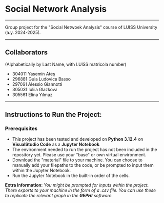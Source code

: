 # Social Network Analysis

---
Group project for the "Social Netwoek Analysis" course of LUISS University (a.y. 2024-2025).

---
## Collaborators 
(Alphabetically by Last Name, with LUISS matricola number)

- 304011 Yasemin Ateş
- 296881 Guia Ludovica Basso 
- 297061 Alessio Giannotti
- 305031 Iuliia Glazkova 
- 305561 Elina Yılmaz 

---
## Instructions to Run the Project:

### Prerequisites
- This project has been tested and developed on **Python 3.12.4** on **VisualStudio Code** as a **Jupyter Notebook**.
- The environment needed to run the project has not been included in the repository yet. Please use your "base" or own virtual environment.
- Download the "material" file to your machine. You can choose to manually add your filepaths to the code, or be prompted to input them within the Jupyter Notebook.
- Run the Jupyter Notebook in the built-in order of the cells.

**Extra Information:** *You might be prompted for inputs within the project. There exports to your machine in the form of a .csv file. You can use these to replicate the relevant graph in the **GEPHI** software.*







